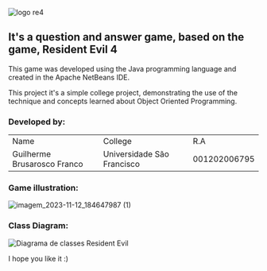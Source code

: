 ![logo re4](https://github.com/Brusarosco/ResidentEvil4QA/assets/71615014/af506452-521b-4eb8-a865-3a099ef4c049)

<h2>It's a question and answer game, based on the game, Resident Evil 4</h2>

This game was developed using the Java programming language and created in the Apache NetBeans IDE.


This project it's a simple college project, demonstrating the use of the technique and concepts learned about Object Oriented Programming.


### Developed by:
<table>
  <tr>
  <td>Name</td>
  <td>College</td>
  <td>R.A</td>
  </tr>
  <tr>
  <td>Guilherme Brusarosco Franco</td>
  <td>Universidade São Francisco</td>
  <td>001202006795</td>
     </tr>
  </table>

### Game illustration:
![imagem_2023-11-12_184647987 (1)](https://github.com/Brusarosco/ResidentEvil4QA/assets/71615014/90a46d28-9398-4ec4-8c07-8321e8054738)

### Class Diagram: 
![Diagrama de classes Resident Evil](https://github.com/Brusarosco/ResidentEvil4QA/assets/71615014/b6673f3a-3bd2-4906-b09d-cee72955c46f)

I hope you like it :)
